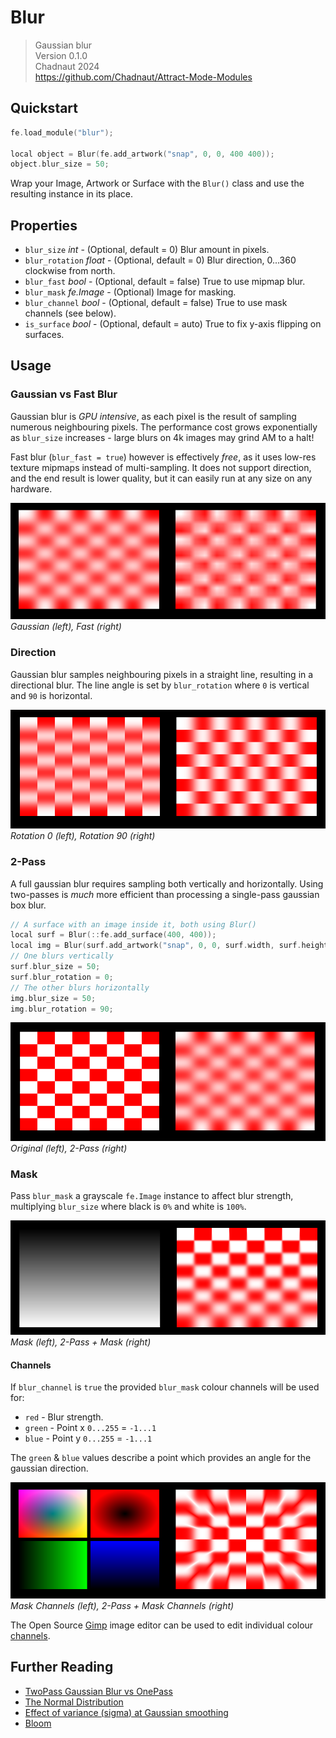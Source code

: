 # Blur

> Gaussian blur  
> Version 0.1.0  
> Chadnaut 2024  
> https://github.com/Chadnaut/Attract-Mode-Modules

## Quickstart

```cpp
fe.load_module("blur");

local object = Blur(fe.add_artwork("snap", 0, 0, 400 400));
object.blur_size = 50;
```

Wrap your Image, Artwork or Surface with the `Blur()` class and use the resulting instance in its place.

## Properties

- `blur_size` *int* - (Optional, default = 0) Blur amount in pixels.
- `blur_rotation` *float* - (Optional, default = 0) Blur direction, 0...360 clockwise from north.
- `blur_fast` *bool* - (Optional, default = false) True to use mipmap blur.
- `blur_mask` *fe.Image* - (Optional) Image for masking.
- `blur_channel` *bool* - (Optional, default = false) True to use mask channels (see below).
- `is_surface` *bool* - (Optional, default = auto) True to fix y-axis flipping on surfaces.

## Usage

### Gaussian vs Fast Blur

Gaussian blur is *GPU intensive*, as each pixel is the result of sampling numerous neighbouring pixels. The performance cost grows exponentially as `blur_size` increases - large blurs on 4k images may grind AM to a halt!

Fast blur (`blur_fast = true`) however is effectively *free*, as it uses low-res texture mipmaps instead of multi-sampling. It does not support direction, and the end result is lower quality, but it can easily run at any size on any hardware.

![Example](example1.png)\
*Gaussian (left), Fast (right)*

### Direction

Gaussian blur samples neighbouring pixels in a straight line, resulting in a directional blur. The line angle is set by `blur_rotation` where `0` is vertical and `90` is horizontal.

![Example](example2.png)\
*Rotation 0 (left), Rotation 90 (right)*

### 2-Pass

A full gaussian blur requires sampling both vertically and horizontally. Using two-passes is *much* more efficient than processing a single-pass gaussian box blur.

```cpp
// A surface with an image inside it, both using Blur()
local surf = Blur(::fe.add_surface(400, 400));
local img = Blur(surf.add_artwork("snap", 0, 0, surf.width, surf.height));
// One blurs vertically
surf.blur_size = 50;
surf.blur_rotation = 0;
// The other blurs horizontally
img.blur_size = 50;
img.blur_rotation = 90;
```

![Example](example3.png)\
*Original (left), 2-Pass (right)*

### Mask

Pass `blur_mask` a grayscale `fe.Image` instance to affect blur strength, multiplying `blur_size` where black is `0%` and white is `100%`.

![Example](example4.png)\
*Mask (left), 2-Pass + Mask (right)*

#### Channels

If `blur_channel` is `true` the provided `blur_mask` colour channels will be used for:

- `red` - Blur strength.
- `green` - Point x `0...255` = `-1...1`
- `blue` - Point y `0...255` = `-1...1`

The `green` & `blue` values describe a point which provides an angle for the gaussian direction.

![Example](example5.png)\
*Mask Channels (left), 2-Pass + Mask Channels (right)*

The Open Source [Gimp](https://www.gimp.org/downloads/) image editor can be used to edit individual colour [channels](https://docs.gimp.org/en/gimp-channel-dialog.html).

## Further Reading

- [TwoPass Gaussian Blur vs OnePass](https://www.shadertoy.com/view/ltBXRh)
- [The Normal Distribution](https://condor.depaul.edu/sjost/it223/documents/normal.htm)
- [Effect of variance (sigma) at Gaussian smoothing](https://stackoverflow.com/questions/23007064/effect-of-variance-sigma-at-gaussian-smoothing)
- [Bloom](https://learnopengl.com/Advanced-Lighting/Bloom)

